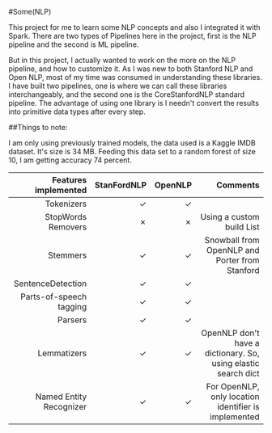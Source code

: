 #Some(NLP)

This project for me to learn some NLP concepts and also I integrated it with Spark.
There are two types of Pipelines here in the project, first is the NLP pipeline and
the second is ML pipeline.

But in this project, I actually wanted to work on the more on the NLP pipeline, and how to customize it.
As I was new to both Stanford NLP and Open NLP, most of my time was consumed in understanding these libraries.
I have built two pipelines, one is where we can call these libraries interchangeably, and
the second one is the CoreStanfordNLP standard pipeline. The advantage of using one library is I needn't convert the results into primitive data types after every step.

##Things to note:

I am only using previously trained models, the data used is a Kaggle IMDB dataset. It's size is 34 MB. Feeding this data set to a random forest 
of size 10, I am getting accuracy 74 percent.


Features implemented |  StanFordNLP | OpenNLP | Comments |
--------------------:|-------------:|--------:|---------:|
Tokenizers           |                ✓                  |             ✓             |
StopWords Removers   |                ✗                  |             ✗             |  Using a custom build List 
Stemmers             |                ✓                  |             ✓             |  Snowball from OpenNLP and Porter from Stanford                                                                         
SentenceDetection           |                ✓                  |             ✓             |
Parts-of-speech tagging     |                ✓                  |             ✓             |
Parsers                     |                ✓                  |             ✓             |
Lemmatizers                 |                ✓                  |             ✓             |  OpenNLP don't have a dictionary. So, using elastic search dict
Named Entity Recognizer     |                ✓                  |             ✓             |  For OpenNLP, only location identifier is implemented
